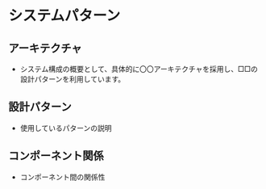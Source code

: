 # システムパターン

## アーキテクチャ
- システム構成の概要として、具体的に〇〇アーキテクチャを採用し、□□の設計パターンを利用しています。

## 設計パターン
- 使用しているパターンの説明

## コンポーネント関係
- コンポーネント間の関係性
